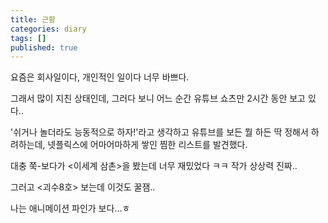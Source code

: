 ```yaml
---
title: 근황
categories: diary
tags: []
published: true
---
```


요즘은 회사일이다, 개인적인 일이다 너무 바쁘다.

그래서 많이 지친 상태인데, 그러다 보니 어느 순간 유튜브 쇼츠만 2시간 동안 보고 있다..


'쉬거나 놀더라도 능동적으로 하자!'라고 생각하고 유튜브를 보든 뭘 하든 딱 정해서 하려하는데, 넷플릭스에 어마어마하게 쌓인 찜한 리스트를 발견했다.

대충 쭉-보다가 <이세계 삼촌>을 봤는데 너무 재밌었다 ㅋㅋ 작가 상상력 진짜..

그러고 <괴수8호> 보는데 이것도 꿀잼..

나는 애니메이션 파인가 보다...ㅎ